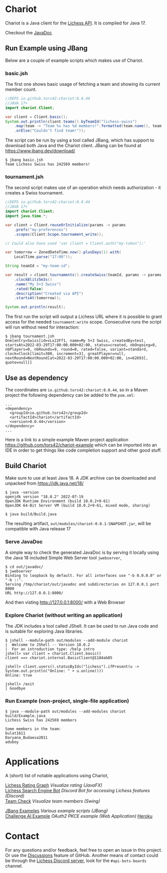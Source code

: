 # Chariot

Chariot is a Java client for the [Lichess API](https://lichess.org/api). It is compiled for Java 17.

Checkout the [JavaDoc](https://tors42.github.io/chariot/chariot/chariot/Client.html)

## Run Example using JBang

Below are a couple of example scripts which makes use of Chariot.

### basic.jsh

The first one shows basic usage of fetching a team and showing its current member count.

```java
//DEPS io.github.tors42:chariot:0.0.44
//JAVA 17+
import chariot.Client;

var client = Client.basic();
System.out.println(client.teams().byTeamId("lichess-swiss")
    .map(team -> "Team %s has %d members!".formatted(team.name(), team.nbMembers()))
    .orElse("Couldn't find team!"));
```

The script can be run by using a tool called JBang, which has support to download both Java and the Chariot client.
JBang can be found at https://www.jbang.dev/download/

    $ jbang basic.jsh
    Team Lichess Swiss has 242569 members!

### tournament.jsh

The second script makes use of an operation which needs authorization - it creates a Swiss tournament.

```java
//DEPS io.github.tors42:chariot:0.0.44
//JAVA 17+
import chariot.Client;
import java.time.*;

var client = Client.reuseOrInitialize(params -> params
    .prefs("my-preferences")
    .scopes(Client.Scope.tournament_write));

// Could also have used 'var client = Client.auth("my-token");'

var tomorrow = ZonedDateTime.now().plusDays(1).with(
    LocalTime.parse("17:00"));

String teamId = "my-team-id";

var result = client.tournaments().createSwiss(teamId, params -> params
    .clockBlitz5m3s()
    .name("My 5+3 Swiss")
    .rated(false)
    .description("Created via API")
    .startsAt(tomorrow));

System.out.println(result);
```

The first run the script will output a Lichess URL where it is possible to grant access for the needed `tournament:write` scope.
Consecutive runs the script will run without need for interaction:

    $ jbang tournament.jsh
    One[entry=Swiss[id=vLx22Ff1, name=My 5+3 Swiss, createdBy=test, startsAt=2022-03-29T17:00:00.000+02:00, status=created, nbOngoing=0, nbPlayers=0, nbRounds=9, round=0, rated=false, variant=standard, clock=Clock[limit=300, increment=3], greatPlayer=null, nextRound=NextRound[at=2022-03-29T17:00:00.000+02:00, in=62693], quote=null]]

## Use as dependency

The coordinates are `io.github.tors42:chariot:0.0.44`, so in a Maven project the following dependency can be added to the `pom.xml`:

    ...
    <dependency>
      <groupId>io.github.tors42</groupId>
      <artifactId>chariot</artifactId>
      <version>0.0.44</version>
    </dependency>
    ...

Here is a link to a simple example Maven project application https://github.com/tors42/chariot-example which can be imported into an IDE in order to get things like code completion support and other good stuff.

## Build Chariot

Make sure to use at least Java 18. A JDK archive can be downloaded and unpacked from https://jdk.java.net/18/

    $ java -version
    openjdk version "18.0.2" 2022-07-19
    OpenJDK Runtime Environment (build 18.0.2+9-61)
    OpenJDK 64-Bit Server VM (build 18.0.2+9-61, mixed mode, sharing)

    $ java build/Build.java

The resulting artifact, `out/modules/chariot-0.0.1-SNAPSHOT.jar`, will be compatible with Java release 17

### Serve JavaDoc

A simple way to check the generated JavaDoc is by serving it locally using the Java 18 included Simple Web Server tool `jwebserver`,

    $ cd out/javadoc/
    $ jwebserver
    Binding to loopback by default. For all interfaces use "-b 0.0.0.0" or "-b ::".
    Serving /tmp/chariot/out/javadoc and subdirectories on 127.0.0.1 port 8000
    URL http://127.0.0.1:8000/

And then visting http://127.0.0.1:8000/ with a Web Browser

### Explore Chariot (without writing an application)

The JDK includes a tool called JShell. It can be used to run Java code and is suitable for exploring Java libraries.

    $ jshell --module-path out/modules --add-module chariot
    |  Welcome to JShell -- Version 18.0.2
    |  For an introduction type: /help intro
    jshell> var client = chariot.Client.basic()
    client ==> chariot.internal.BasicClient@1184ab05
    
    jshell> client.users().statusByIds("lichess").ifPresent(u -> System.out.println("Online: " + u.online()))
    Online: true
    
    jshell> /exit
    | Goodbye


### Run Example (non-project, single-file application)

    $ java --module-path out/modules --add-modules chariot build/Example.java
    Lichess Swiss has 242569 members
    
    Some members in the team:
    bulat1611
    Daryana_Budaeva2011
    aduboy

# Applications

A (short) list of notable applications using Chariot,

[Lichess Rating Graph](https://github.com/TBestLittleHelper/SimpleGraphApplication) _Visualize rating (JavaFX)_  
[Lichess Search Engine Bot](https://github.com/jalpp/LichessSearchEngineBot) _Discord Bot for accessing Lichess features (Discord)_  
[Team Check](https://github.com/tors42/teamcheck) _Visualize team members (Swing)_  

[JBang Examples](https://github.com/tors42/jbang-chariot) _Various example scripts (JBang)_  
[Challenge AI Example](https://github.com/tors42/challengeaiexample) _OAuth2 PKCE example (Web Application)_ [Heroku](https://challengeaiexample.herokuapp.com)  

# Contact

For any questions and/or feedback, feel free to open an issue in this project. Or use the [Discussions](https://github.com/tors42/chariot/discussions) feature of GitHub. Another means of contact could be through the [Lichess Discord server](https://discord.gg/lichess), look for the `#api-bots-boards` channel.

